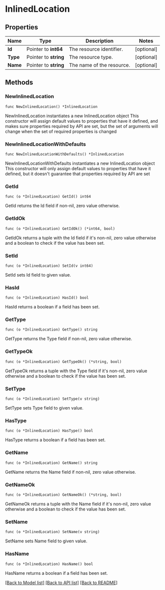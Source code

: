 # InlinedLocation

## Properties

Name | Type | Description | Notes
------------ | ------------- | ------------- | -------------
**Id** | Pointer to **int64** | The resource identifier. | [optional] 
**Type** | Pointer to **string** | The resource type. | [optional] 
**Name** | Pointer to **string** | The name of the resource. | [optional] 

## Methods

### NewInlinedLocation

`func NewInlinedLocation() *InlinedLocation`

NewInlinedLocation instantiates a new InlinedLocation object
This constructor will assign default values to properties that have it defined,
and makes sure properties required by API are set, but the set of arguments
will change when the set of required properties is changed

### NewInlinedLocationWithDefaults

`func NewInlinedLocationWithDefaults() *InlinedLocation`

NewInlinedLocationWithDefaults instantiates a new InlinedLocation object
This constructor will only assign default values to properties that have it defined,
but it doesn't guarantee that properties required by API are set

### GetId

`func (o *InlinedLocation) GetId() int64`

GetId returns the Id field if non-nil, zero value otherwise.

### GetIdOk

`func (o *InlinedLocation) GetIdOk() (*int64, bool)`

GetIdOk returns a tuple with the Id field if it's non-nil, zero value otherwise
and a boolean to check if the value has been set.

### SetId

`func (o *InlinedLocation) SetId(v int64)`

SetId sets Id field to given value.

### HasId

`func (o *InlinedLocation) HasId() bool`

HasId returns a boolean if a field has been set.

### GetType

`func (o *InlinedLocation) GetType() string`

GetType returns the Type field if non-nil, zero value otherwise.

### GetTypeOk

`func (o *InlinedLocation) GetTypeOk() (*string, bool)`

GetTypeOk returns a tuple with the Type field if it's non-nil, zero value otherwise
and a boolean to check if the value has been set.

### SetType

`func (o *InlinedLocation) SetType(v string)`

SetType sets Type field to given value.

### HasType

`func (o *InlinedLocation) HasType() bool`

HasType returns a boolean if a field has been set.

### GetName

`func (o *InlinedLocation) GetName() string`

GetName returns the Name field if non-nil, zero value otherwise.

### GetNameOk

`func (o *InlinedLocation) GetNameOk() (*string, bool)`

GetNameOk returns a tuple with the Name field if it's non-nil, zero value otherwise
and a boolean to check if the value has been set.

### SetName

`func (o *InlinedLocation) SetName(v string)`

SetName sets Name field to given value.

### HasName

`func (o *InlinedLocation) HasName() bool`

HasName returns a boolean if a field has been set.


[[Back to Model list]](../README.md#documentation-for-models) [[Back to API list]](../README.md#documentation-for-api-endpoints) [[Back to README]](../README.md)


